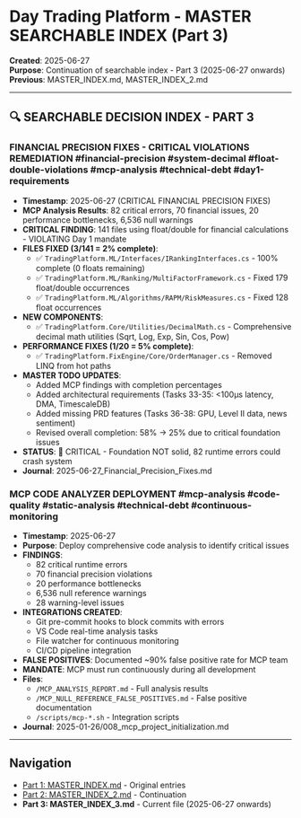 # Day Trading Platform - MASTER SEARCHABLE INDEX (Part 3)
**Created**: 2025-06-27  
**Purpose**: Continuation of searchable index - Part 3 (2025-06-27 onwards)  
**Previous**: MASTER_INDEX.md, MASTER_INDEX_2.md

---

## 🔍 **SEARCHABLE DECISION INDEX - PART 3**

### **FINANCIAL PRECISION FIXES - CRITICAL VIOLATIONS REMEDIATION** #financial-precision #system-decimal #float-double-violations #mcp-analysis #technical-debt #day1-requirements
- **Timestamp**: 2025-06-27 (CRITICAL FINANCIAL PRECISION FIXES)
- **MCP Analysis Results**: 82 critical errors, 70 financial issues, 20 performance bottlenecks, 6,536 null warnings
- **CRITICAL FINDING**: 141 files using float/double for financial calculations - VIOLATING Day 1 mandate
- **FILES FIXED (3/141 = 2% complete)**:
  - ✅ `TradingPlatform.ML/Interfaces/IRankingInterfaces.cs` - 100% complete (0 floats remaining)
  - ✅ `TradingPlatform.ML/Ranking/MultiFactorFramework.cs` - Fixed 179 float/double occurrences
  - ✅ `TradingPlatform.ML/Algorithms/RAPM/RiskMeasures.cs` - Fixed 128 float occurrences
- **NEW COMPONENTS**:
  - ✅ `TradingPlatform.Core/Utilities/DecimalMath.cs` - Comprehensive decimal math utilities (Sqrt, Log, Exp, Sin, Cos, Pow)
- **PERFORMANCE FIXES (1/20 = 5% complete)**:
  - ✅ `TradingPlatform.FixEngine/Core/OrderManager.cs` - Removed LINQ from hot paths
- **MASTER TODO UPDATES**:
  - Added MCP findings with completion percentages
  - Added architectural requirements (Tasks 33-35: <100μs latency, DMA, TimescaleDB)
  - Added missing PRD features (Tasks 36-38: GPU, Level II data, news sentiment)
  - Revised overall completion: 58% → 25% due to critical foundation issues
- **STATUS**: 🔴 CRITICAL - Foundation NOT solid, 82 runtime errors could crash system
- **Journal**: 2025-06-27_Financial_Precision_Fixes.md

### **MCP CODE ANALYZER DEPLOYMENT** #mcp-analysis #code-quality #static-analysis #technical-debt #continuous-monitoring
- **Timestamp**: 2025-06-27
- **Purpose**: Deploy comprehensive code analysis to identify critical issues
- **FINDINGS**: 
  - 82 critical runtime errors
  - 70 financial precision violations
  - 20 performance bottlenecks
  - 6,536 null reference warnings
  - 28 warning-level issues
- **INTEGRATIONS CREATED**:
  - Git pre-commit hooks to block commits with errors
  - VS Code real-time analysis tasks
  - File watcher for continuous monitoring
  - CI/CD pipeline integration
- **FALSE POSITIVES**: Documented ~90% false positive rate for MCP team
- **MANDATE**: MCP must run continuously during all development
- **Files**:
  - `/MCP_ANALYSIS_REPORT.md` - Full analysis results
  - `/MCP_NULL_REFERENCE_FALSE_POSITIVES.md` - False positive documentation
  - `/scripts/mcp-*.sh` - Integration scripts
- **Journal**: 2025-01-26/008_mcp_project_initialization.md

---

## Navigation
- [Part 1: MASTER_INDEX.md](./MASTER_INDEX.md) - Original entries
- [Part 2: MASTER_INDEX_2.md](./MASTER_INDEX_2.md) - Continuation
- **Part 3: MASTER_INDEX_3.md** - Current file (2025-06-27 onwards)